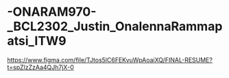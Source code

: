 # -ONARAM970-_BCL2302_Justin_OnalennaRammapatsi_ITW9

https://www.figma.com/file/TJtos5lC6FEKvuWpAoaiXQ/FINAL-RESUME?t=spZlzZzAa4QJh7jX-0